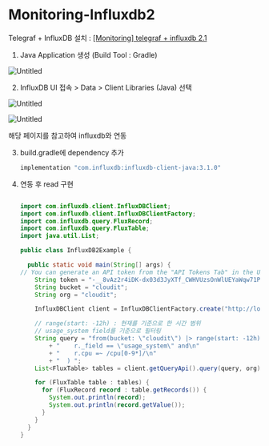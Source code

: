 # Monitoring-Influxdb2

Telegraf + InfluxDB 설치 : [[Monitoring] telegraf + influxdb 2.1](https://github.com/yunhaDevGit/TIL/blob/main/Monitoring/TIL_211209_telegraf%2Binfluxdb.md) 

1. Java Application 생성 (Build Tool : Gradle)

![Untitled](https://s3.us-west-2.amazonaws.com/secure.notion-static.com/c68b0c67-b20e-4405-ad47-333273b73b91/Untitled.png?X-Amz-Algorithm=AWS4-HMAC-SHA256&X-Amz-Content-Sha256=UNSIGNED-PAYLOAD&X-Amz-Credential=AKIAT73L2G45EIPT3X45%2F20211214%2Fus-west-2%2Fs3%2Faws4_request&X-Amz-Date=20211214T005518Z&X-Amz-Expires=86400&X-Amz-Signature=d61de670fe4f5ee734b66fb12c06892498490bbfd8af689db88299128286c4f9&X-Amz-SignedHeaders=host&response-content-disposition=filename%20%3D%22Untitled.png%22&x-id=GetObject)

2. InfluxDB UI 접속 > Data > Client Libraries (Java) 선택

![Untitled](https://s3.us-west-2.amazonaws.com/secure.notion-static.com/c940f2f2-abef-453d-ab7d-470b58d7c354/Untitled.png?X-Amz-Algorithm=AWS4-HMAC-SHA256&X-Amz-Content-Sha256=UNSIGNED-PAYLOAD&X-Amz-Credential=AKIAT73L2G45EIPT3X45%2F20211214%2Fus-west-2%2Fs3%2Faws4_request&X-Amz-Date=20211214T005529Z&X-Amz-Expires=86400&X-Amz-Signature=c55cc00f94466b84f48e7807a6213fa3fa56b9ee5b067bd67c6067ae170b8753&X-Amz-SignedHeaders=host&response-content-disposition=filename%20%3D%22Untitled.png%22&x-id=GetObject)

![Untitled](https://s3.us-west-2.amazonaws.com/secure.notion-static.com/644b2acb-8046-4eac-b4bc-85257dd4d22a/Untitled.png?X-Amz-Algorithm=AWS4-HMAC-SHA256&X-Amz-Content-Sha256=UNSIGNED-PAYLOAD&X-Amz-Credential=AKIAT73L2G45EIPT3X45%2F20211214%2Fus-west-2%2Fs3%2Faws4_request&X-Amz-Date=20211214T005541Z&X-Amz-Expires=86400&X-Amz-Signature=d0c5a369a0de40153c764d83c2f60557a47b9e0e84511ccf9bb4c766c725d7cf&X-Amz-SignedHeaders=host&response-content-disposition=filename%20%3D%22Untitled.png%22&x-id=GetObject)

해당 페이지를 참고하여 influxdb와 연동

3. build.gradle에 dependency 추가
    
    ```powershell
    implementation "com.influxdb:influxdb-client-java:3.1.0"
    ```
    
4. 연동 후 read 구현
    
    ```java
    
    import com.influxdb.client.InfluxDBClient;
    import com.influxdb.client.InfluxDBClientFactory;
    import com.influxdb.query.FluxRecord;
    import com.influxdb.query.FluxTable;
    import java.util.List;
    
    public class InfluxDB2Example {
    
      public static void main(String[] args) {
    // You can generate an API token from the "API Tokens Tab" in the UI
        String token = "-__8vAz2r4iDK-dx03d3JyXTf_CWHVUzsOnWlUEYaWqw71PBKJO4xgveJCvgcnvC1IndYad894u8FkmTqFRKeQ==";
        String bucket = "cloudit";
        String org = "cloudit";
    
        InfluxDBClient client = InfluxDBClientFactory.create("http://localhost:8086", token.toCharArray());
    
        // range(start: -12h) : 현재를 기준으로 한 시간 범위
        // usage_system field를 기준으로 필터링
        String query = "from(bucket: \"cloudit\") |> range(start: -12h) |> filter(fn: (r) =>\n"
            + "    r._field == \"usage_system\" and\n"
            + "    r.cpu =~ /cpu[0-9*]/\n"
            + "  ) ";
        List<FluxTable> tables = client.getQueryApi().query(query, org);
    
        for (FluxTable table : tables) {
          for (FluxRecord record : table.getRecords()) {
            System.out.println(record);
            System.out.println(record.getValue());
          }
        }
      }
    }
    ```
